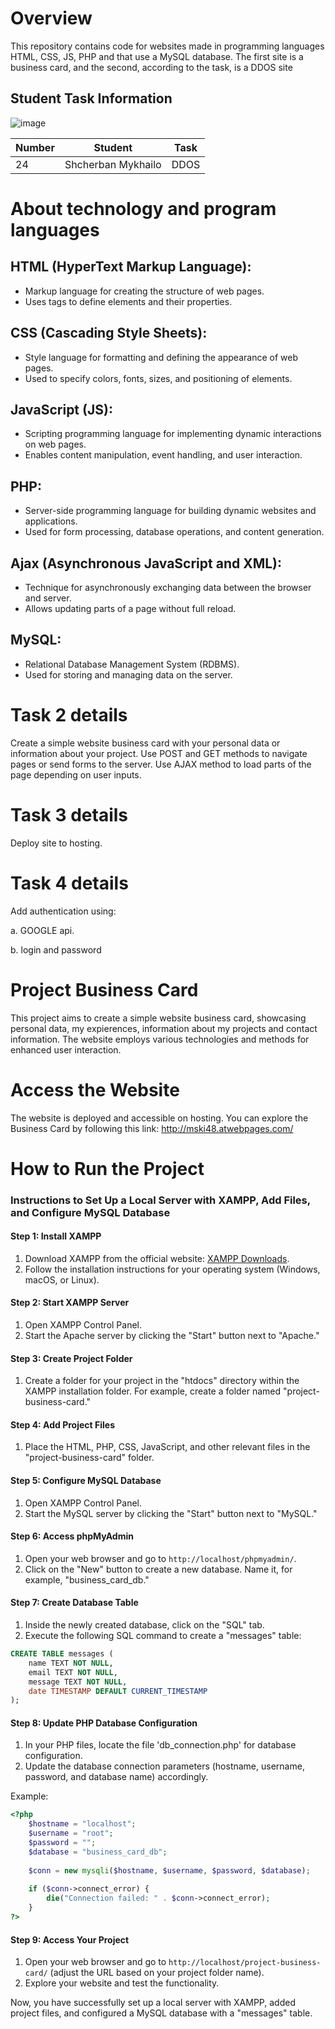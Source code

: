 # Overview

This repository contains code for websites made in programming languages ​​HTML, CSS, JS, PHP and that use a MySQL database. The first site is a business card, and the second, according to the task, is a DDOS site

## Student Task Information

![image](https://github.com/Geroimzx/web2024ki48shcherbanmi24/assets/27133327/67f3cb01-25f2-4eb6-a529-a48ea2ae722b)

| Number | Student               | Task                                |
|--------|-----------------------|-------------------------------------|
| 24     | Shcherban Mykhailo   | DDOS      |

# About technology and program languages

## HTML (HyperText Markup Language):
- Markup language for creating the structure of web pages.
- Uses tags to define elements and their properties.

## CSS (Cascading Style Sheets):
- Style language for formatting and defining the appearance of web pages.
- Used to specify colors, fonts, sizes, and positioning of elements.

## JavaScript (JS):
- Scripting programming language for implementing dynamic interactions on web pages.
- Enables content manipulation, event handling, and user interaction.

## PHP:
- Server-side programming language for building dynamic websites and applications.
- Used for form processing, database operations, and content generation.

## Ajax (Asynchronous JavaScript and XML):
- Technique for asynchronously exchanging data between the browser and server.
- Allows updating parts of a page without full reload.

## MySQL:
- Relational Database Management System (RDBMS).
- Used for storing and managing data on the server.

# Task 2 details
Create a simple website business card with your personal data or information about your project. Use POST and GET methods to navigate pages or send forms to the server. Use AJAX method to load parts of the page depending on user inputs.

# Task 3 details
Deploy site to hosting.

# Task 4 details
Add authentication using:

a. GOOGLE api.

b. login and password


# Project Business Card
This project aims to create a simple website business card, showcasing personal data, my expierences, information about my projects and contact information. The website employs various technologies and methods for enhanced user interaction.

# Access the Website
The website is deployed and accessible on hosting. You can explore the Business Card by following this link: http://mski48.atwebpages.com/

# How to Run the Project
### Instructions to Set Up a Local Server with XAMPP, Add Files, and Configure MySQL Database

#### Step 1: Install XAMPP

1. Download XAMPP from the official website: [XAMPP Downloads](https://www.apachefriends.org/index.html).
2. Follow the installation instructions for your operating system (Windows, macOS, or Linux).

#### Step 2: Start XAMPP Server

1. Open XAMPP Control Panel.
2. Start the Apache server by clicking the "Start" button next to "Apache."

#### Step 3: Create Project Folder

1. Create a folder for your project in the "htdocs" directory within the XAMPP installation folder. For example, create a folder named "project-business-card."

#### Step 4: Add Project Files

1. Place the HTML, PHP, CSS, JavaScript, and other relevant files in the "project-business-card" folder.

#### Step 5: Configure MySQL Database

1. Open XAMPP Control Panel.
2. Start the MySQL server by clicking the "Start" button next to "MySQL."

#### Step 6: Access phpMyAdmin

1. Open your web browser and go to `http://localhost/phpmyadmin/`.
2. Click on the "New" button to create a new database. Name it, for example, "business_card_db."

#### Step 7: Create Database Table

1. Inside the newly created database, click on the "SQL" tab.
2. Execute the following SQL command to create a "messages" table:

```sql
CREATE TABLE messages (
    name TEXT NOT NULL,
    email TEXT NOT NULL,
    message TEXT NOT NULL,
    date TIMESTAMP DEFAULT CURRENT_TIMESTAMP
);
```

#### Step 8: Update PHP Database Configuration

1. In your PHP files, locate the file 'db_connection.php' for database configuration.
2. Update the database connection parameters (hostname, username, password, and database name) accordingly.
   
Example:

```php
<?php
    $hostname = "localhost";
    $username = "root";
    $password = "";
    $database = "business_card_db";
    
    $conn = new mysqli($hostname, $username, $password, $database);
    
    if ($conn->connect_error) {
        die("Connection failed: " . $conn->connect_error);
    }
?>
```

#### Step 9: Access Your Project

1. Open your web browser and go to `http://localhost/project-business-card/` (adjust the URL based on your project folder name).
2. Explore your website and test the functionality.

Now, you have successfully set up a local server with XAMPP, added project files, and configured a MySQL database with a "messages" table.

